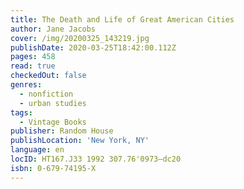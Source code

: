 ```yaml
---
title: The Death and Life of Great American Cities
author: Jane Jacobs
cover: /img/20200325_143219.jpg
publishDate: 2020-03-25T18:42:00.112Z
pages: 458
read: true
checkedOut: false
genres:
  - nonfiction
  - urban studies
tags:
  - Vintage Books
publisher: Random House
publishLocation: 'New York, NY'
language: en
locID: HT167.J33 1992 307.76'0973—dc20
isbn: 0-679-74195-X
---
```

